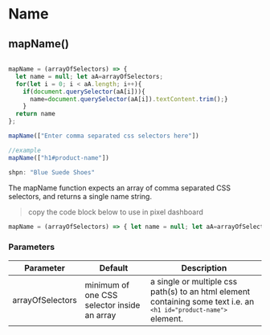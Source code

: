 # Name

## mapName()


```javascript

mapName = (arrayOfSelectors) => { 
  let name = null; let aA=arrayOfSelectors; 
  for(let i = 0; i < aA.length; i++){
    if(document.querySelector(aA[i])){
      name=document.querySelector(aA[i]).textContent.trim();}
    }
  return name
};

mapName(["Enter comma separated css selectors here"])

//example
mapName(["h1#product-name"])

shpn: "Blue Suede Shoes"

```

The mapName function expects an array of comma separated CSS selectors,
and returns a single name string.

> copy the code block below to use in pixel dashboard

```javascript
mapName = (arrayOfSelectors) => { let name = null; let aA=arrayOfSelectors; for(let i = 0; i < aA.length; i++){ if(document.querySelector(aA[i])){ name=document.querySelector(aA[i]).textContent.trim();} } return name }; mapName(["Enter comma separated css selectors here"])
```

### Parameters

Parameter | Default | Description
--------- | ------- | -----------
arrayOfSelectors | minimum of one CSS selector inside an array | a single or multiple css path(s) to an html element containing some text i.e. an <code>```<h1 id="product-name">```</code> element.
